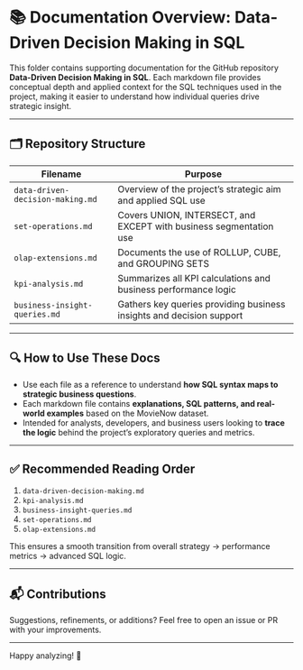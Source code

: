 # 📚 Documentation Overview: Data-Driven Decision Making in SQL

This folder contains supporting documentation for the GitHub repository **Data-Driven Decision Making in SQL**. Each markdown file provides conceptual depth and applied context for the SQL techniques used in the project, making it easier to understand how individual queries drive strategic insight.

---

## 🗂️ Repository Structure

| Filename                         | Purpose                                                              |
| -------------------------------- | -------------------------------------------------------------------- |
| `data-driven-decision-making.md` | Overview of the project’s strategic aim and applied SQL use          |
| `set-operations.md`              | Covers UNION, INTERSECT, and EXCEPT with business segmentation use   |
| `olap-extensions.md`             | Documents the use of ROLLUP, CUBE, and GROUPING SETS                 |
| `kpi-analysis.md`                | Summarizes all KPI calculations and business performance logic       |
| `business-insight-queries.md`    | Gathers key queries providing business insights and decision support |

---

## 🔍 How to Use These Docs

* Use each file as a reference to understand **how SQL syntax maps to strategic business questions**.
* Each markdown file contains **explanations, SQL patterns, and real-world examples** based on the MovieNow dataset.
* Intended for analysts, developers, and business users looking to **trace the logic** behind the project’s exploratory queries and metrics.

---

## ✅ Recommended Reading Order

1. `data-driven-decision-making.md`
2. `kpi-analysis.md`
3. `business-insight-queries.md`
4. `set-operations.md`
5. `olap-extensions.md`

This ensures a smooth transition from overall strategy → performance metrics → advanced SQL logic.

---

## 📬 Contributions

Suggestions, refinements, or additions? Feel free to open an issue or PR with your improvements.

---

Happy analyzing! 🎯
